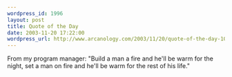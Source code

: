 ```yaml
--- 
wordpress_id: 1996
layout: post
title: Quote of the Day
date: 2003-11-20 17:22:00
wordpress_url: http://www.arcanology.com/2003/11/20/quote-of-the-day-10/
---
```

From my program manager: "Build a man a fire and he'll be warm for the night, set a man on fire and he'll be warm for the rest of his life."